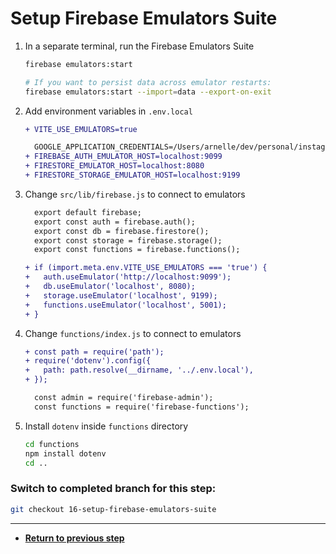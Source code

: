 # Setup Firebase Emulators Suite

1. In a separate terminal, run the Firebase Emulators Suite

   ```bash
   firebase emulators:start

   # If you want to persist data across emulator restarts:
   firebase emulators:start --import=data --export-on-exit
   ```

1. Add environment variables in `.env.local`

   ```diff
   + VITE_USE_EMULATORS=true

     GOOGLE_APPLICATION_CREDENTIALS=/Users/arnelle/dev/personal/instagram-clone/service-account.json
   + FIREBASE_AUTH_EMULATOR_HOST=localhost:9099
   + FIRESTORE_EMULATOR_HOST=localhost:8080
   + FIRESTORE_STORAGE_EMULATOR_HOST=localhost:9199
   ```

1. Change `src/lib/firebase.js` to connect to emulators

   ```diff
     export default firebase;
     export const auth = firebase.auth();
     export const db = firebase.firestore();
     export const storage = firebase.storage();
     export const functions = firebase.functions();

   + if (import.meta.env.VITE_USE_EMULATORS === 'true') {
   +   auth.useEmulator('http://localhost:9099');
   +   db.useEmulator('localhost', 8080);
   +   storage.useEmulator('localhost', 9199);
   +   functions.useEmulator('localhost', 5001);
   + }
   ```

1. Change `functions/index.js` to connect to emulators

   ```diff
   + const path = require('path');
   + require('dotenv').config({
   +   path: path.resolve(__dirname, '../.env.local'),
   + });

     const admin = require('firebase-admin');
     const functions = require('firebase-functions');
   ```

1. Install `dotenv` inside `functions` directory

   ```bash
   cd functions
   npm install dotenv
   cd ..
   ```

### Switch to completed branch for this step:

```bash
git checkout 16-setup-firebase-emulators-suite
```

---

- [**Return to previous step**](15-create-user-profiles.md)

